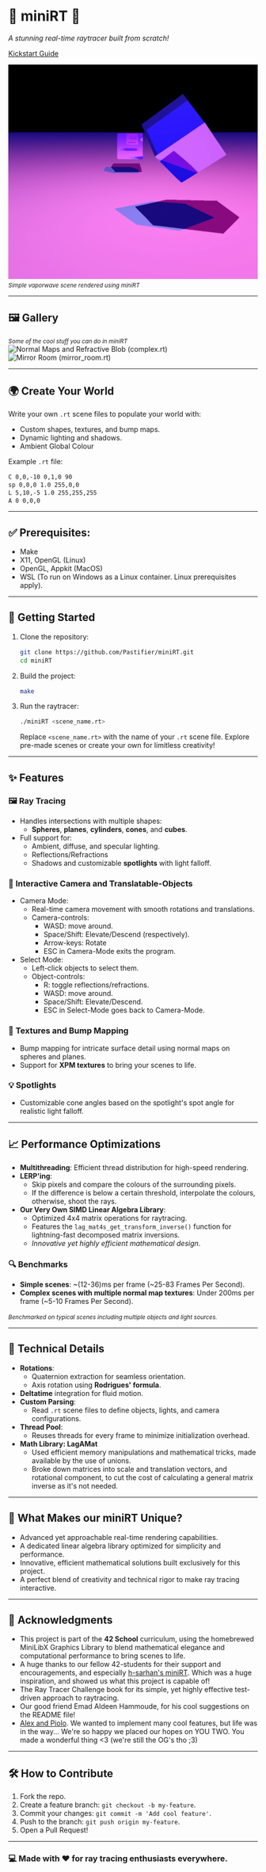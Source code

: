 # 🌌 **miniRT** 🌌  
_A stunning real-time raytracer built from scratch!_


[Kickstart Guide](https://docs.google.com/document/d/1F6s5Y_kdMjW_h07TQk4texso4nSeylPC_2JYf7NJaeQ/edit?tab=t.0)

![miniRT Render](assets/banner.png)  
<small>*Simple vaporwave scene rendered using miniRT*</small>

---

## 🖼️ **Gallery**
<small>*Some of the cool stuff you can do in miniRT*</small>  
![Normal Maps and Refractive Blob (complex.rt)](assets/garrys_mod.gif)  
![Mirror Room (mirror_room.rt)](assets/mirror_room.gif)

---

## 🌍 **Create Your World**
Write your own `.rt` scene files to populate your world with:
- Custom shapes, textures, and bump maps.
- Dynamic lighting and shadows.
- Ambient Global Colour

Example `.rt` file:
```plaintext
C 0,0,-10 0,1,0 90
sp 0,0,0 1.0 255,0,0
L 5,10,-5 1.0 255,255,255
A 0 0,0,0
```

---

## ✅ Prerequisites:
- Make
- X11, OpenGL (Linux)
- OpenGL, Appkit (MacOS)
- WSL (To run on Windows as a Linux container. Linux prerequisites apply).

---

## 🚀 **Getting Started**

1. Clone the repository:
   ```bash
   git clone https://github.com/Pastifier/miniRT.git
   cd miniRT
   ```

2. Build the project:
   ```bash
   make
   ```

3. Run the raytracer:
   ```bash
   ./miniRT <scene_name.rt>
   ```

   Replace `<scene_name.rt>` with the name of your `.rt` scene file. Explore pre-made scenes or create your own for limitless creativity!

---

## ✨ **Features**

### 🖼️ **Ray Tracing**
- Handles intersections with multiple shapes:
  - **Spheres**, **planes**, **cylinders**, **cones**, and **cubes**.
- Full support for:
  - Ambient, diffuse, and specular lighting.
  - Reflections/Refractions
  - Shadows and customizable **spotlights** with light falloff.

### 🎥 **Interactive Camera and Translatable-Objects**
- Camera Mode:
   - Real-time camera movement with smooth rotations and translations.
   - Camera-controls:
      - WASD: move around.
      - Space/Shift: Elevate/Descend (respectively).
      - Arrow-keys: Rotate
      - ESC in Camera-Mode exits the program.
- Select Mode:
   - Left-click objects to select them.
   - Object-controls:
      - R: toggle reflections/refractions.
      - WASD: move around.
      - Space/Shift: Elevate/Descend.
      - ESC in Select-Mode goes back to Camera-Mode.

### 🎨 **Textures and Bump Mapping**
- Bump mapping for intricate surface detail using normal maps on spheres and planes.
- Support for **XPM textures** to bring your scenes to life.

### 💡 **Spotlights**
- Customizable cone angles based on the spotlight's spot angle for realistic light falloff.

---

## 📈 **Performance Optimizations**
- **Multithreading**: Efficient thread distribution for high-speed rendering.
- **LERP'ing**:
   - Skip pixels and compare the colours of the surrounding pixels.
   - If the difference is below a certain threshold, interpolate the colours, otherwise, shoot the rays.
- **Our Very Own SIMD Linear Algebra Library**:
   - Optimized 4x4 matrix operations for raytracing.
   - Features the `lag_mat4s_get_transform_inverse()` function for lightning-fast decomposed matrix inversions.
   - _Innovative yet highly efficient mathematical design_.

### 🔍 **Benchmarks**
- **Simple scenes**: ~(12-36)ms per frame (~25-83 Frames Per Second).
- **Complex scenes with multiple normal map textures**: Under 200ms per frame (~5-10 Frames Per Second).

<small>*Benchmarked on typical scenes including multiple objects and light sources.*</small>

---

## 🔧 **Technical Details**
- **Rotations**:
  - Quaternion extraction for seamless orientation.
  - Axis rotation using **Rodrigues' formula**.
- **Deltatime** integration for fluid motion.
- **Custom Parsing**:
  - Read `.rt` scene files to define objects, lights, and camera configurations.
- **Thread Pool**:
  - Reuses threads for every frame to minimize initialization overhead.
- **Math Library: LagAMat**
  - Used efficient memory manipulations and mathematical tricks, made available by the use of unions.
  - Broke down matrices into scale and translation vectors, and rotational component, to cut the cost of calculating a general matrix inverse as it's not needed.

---

## 🎯 **What Makes our miniRT Unique?**
- Advanced yet approachable real-time rendering capabilities.
- A dedicated linear algebra library optimized for simplicity and performance.
- Innovative, efficient mathematical solutions built exclusively for this project.
- A perfect blend of creativity and technical rigor to make ray tracing interactive.

---

## 📜 **Acknowledgments**
- This project is part of the **42 School** curriculum, using the homebrewed MiniLibX Graphics Library to blend mathematical elegance and computational performance to bring scenes to life.  
- A huge thanks to our fellow 42-students for their support and encouragements, and especially
[h-sarhan's miniRT](https://github.com/h-sarhan/miniRT). Which was a huge inspiration, and showed us what this project is capable of!
- The Ray Tracer Challenge book for its simple, yet highly effective test-driven approach to raytracing.
- Our good friend Emad Aldeen Hammoude, for his cool suggestions on the README file!
- [Alex and Piolo](https://github.com/piolows/miniRT). We wanted to implement many cool features, but life was in the way... We're so happy we placed our hopes on YOU TWO. You made a wonderful thing <3 (we're still the OG's tho ;3)

--- 

## 🛠️ **How to Contribute**
1. Fork the repo.
2. Create a feature branch: ```git checkout -b my-feature```.
3. Commit your changes: ```git commit -m 'Add cool feature'```.
4. Push to the branch: ```git push origin my-feature```.
5. Open a Pull Request!

--- 

### 💻 Made with ❤️ for ray tracing enthusiasts everywhere.

